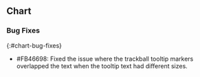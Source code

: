 ## Chart

### Bug Fixes
{:#chart-bug-fixes}

* \#FB46698: Fixed the issue where the trackball tooltip markers overlapped the text when the tooltip text had different sizes.
